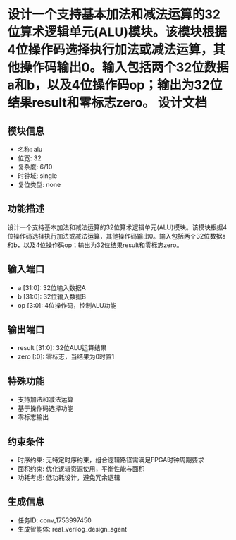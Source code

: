 # 设计一个支持基本加法和减法运算的32位算术逻辑单元(ALU)模块。该模块根据4位操作码选择执行加法或减法运算，其他操作码输出0。输入包括两个32位数据a和b，以及4位操作码op；输出为32位结果result和零标志zero。 设计文档

## 模块信息
- 名称: alu
- 位宽: 32
- 复杂度: 6/10
- 时钟域: single
- 复位类型: none

## 功能描述
设计一个支持基本加法和减法运算的32位算术逻辑单元(ALU)模块。该模块根据4位操作码选择执行加法或减法运算，其他操作码输出0。输入包括两个32位数据a和b，以及4位操作码op；输出为32位结果result和零标志zero。

## 输入端口
- a [31:0]: 32位输入数据A
- b [31:0]: 32位输入数据B
- op [3:0]: 4位操作码，控制ALU功能

## 输出端口
- result [31:0]: 32位ALU运算结果
- zero [:0]: 零标志，当结果为0时置1

## 特殊功能
- 支持加法和减法运算
- 基于操作码选择功能
- 零标志输出

## 约束条件
- 时序约束: 无特定时序约束，组合逻辑路径需满足FPGA时钟周期要求
- 面积约束: 优化逻辑资源使用，平衡性能与面积
- 功耗考虑: 低功耗设计，避免冗余逻辑

## 生成信息
- 任务ID: conv_1753997450
- 生成智能体: real_verilog_design_agent